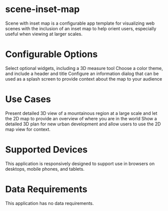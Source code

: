 # scene-inset-map
Scene with inset map is a configurable app template for visualizing web scenes with the inclusion of an inset map to help orient users, especially useful when viewing at larger scales.


# Configurable Options
Select optional widgets, including a 3D measure tool
Choose a color theme, and include a header and title
Configure an information dialog that can be used as a splash screen to provide context about the map to your audience

# Use Cases
Present detailed 3D view of a mountainous region at a large scale and let the 2D map to provide an overview of where you are in the world
Show a detailed 3D plan for new urban development and allow users to use the 2D map view for context.

# Supported Devices
This application is responsively designed to support use in browsers on desktops, mobile phones, and tablets.

# Data Requirements
This application has no data requirements.

